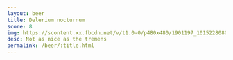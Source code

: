 ```yaml
---
layout: beer
title: Delerium nocturnum
score: 8
img: https://scontent.xx.fbcdn.net/v/t1.0-0/p480x480/1901197_10152280800558745_1902963784_n.jpg?oh=b54487447e241d61f29d5e5ebca349b8&oe=58764AB5
desc: Not as nice as the tremens
permalink: /beer/:title.html
---
```

